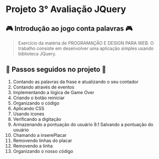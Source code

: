 # Projeto 3° Avaliação JQuery

## 🎮 Introdução ao jogo conta palavras 🎮

> Exercício da matéria de PROGRAMAÇÃO E DESIGN PARA WEB. O trabalho consiste em desenvolver uma aplicação simples usando biblioteca JQuery.

## 👾 Passos seguidos no projeto 👾

1. Contando as palavras da frase e atualizando o seu contador
2. Contando através de eventos
3. Implementando a lógica de Game Over
4. Criando o botão reiniciar
5. Organizando o código
6. Aplicando CSS
7. Usando ícones
8. Verificando a digitação
9. Armazenando a pontuação do usuário
9.1 Salvando a pontuação do usuário
10. Chamando a inserePlacar
11. Removendo linhas do placar
12. Removendo a linha
13. Organizando o nosso código
